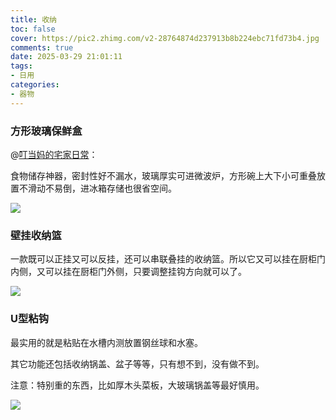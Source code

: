 ```yaml
---
title: 收纳
toc: false
cover: https://pic2.zhimg.com/v2-28764874d237913b8b224ebc71fd73b4.jpg
comments: true
date: 2025-03-29 21:01:11
tags:
- 日用
categories:
- 器物
---
```


### 方形玻璃保鲜盒

@[叮当妈的宅家日常](https://www.zhihu.com/question/625470556/answer/3263973957)：

食物储存神器，密封性好不漏水，玻璃厚实可进微波炉，方形碗上大下小可重叠放置不滑动不易倒，进冰箱存储也很省空间。

![](https://pic2.zhimg.com/v2-28764874d237913b8b224ebc71fd73b4.jpg)


### 壁挂收纳篮

一款既可以正挂又可以反挂，还可以串联叠挂的收纳篮。所以它又可以挂在厨柜门内侧，又可以挂在厨柜门外侧，只要调整挂钩方向就可以了。

![](https://pic4.zhimg.com/v2-83475549978c33326cd742491f72559f.jpg)

### U型粘钩

最实用的就是粘贴在水槽内测放置钢丝球和水塞。

其它功能还包括收纳锅盖、盆子等等，只有想不到，没有做不到。

注意：特别重的东西，比如厚木头菜板，大玻璃锅盖等最好慎用。

![](https://pic1.zhimg.com/v2-99d882af7c7e00665c567efa2dece45b.jpg)